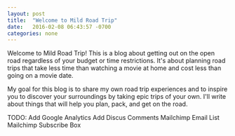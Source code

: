 ```yaml
---
layout: post
title:  "Welcome to Mild Road Trip"
date:   2016-02-08 06:43:57 -0700
categories: none
---
```

Welcome to Mild Road Trip! This is a blog about getting out on the open road 
regardless of your budget or time restrictions. It's about planning road trips 
that take less time than watching a movie at home and cost less than going on a 
movie date.

My goal for this blog is to share my own road trip experiences and to inspire 
you to discover your surroundings by taking epic trips of your own. I'll write 
about things that will help you plan, pack, and get on the road.

TODO:
Add Google Analytics
Add Discus Comments
Mailchimp Email List
Mailchimp Subscribe Box
